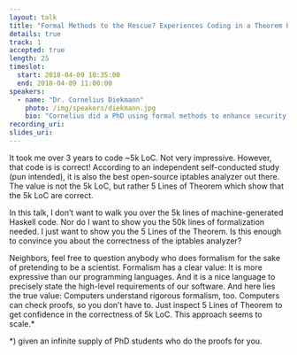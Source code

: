 ```yaml
---
layout: talk
title: "Formal Methods to the Rescue? Experiences Coding in a Theorem Prover."
details: true
track: 1
accepted: true
length: 25
timeslot:
  start: 2018-04-09 10:35:00
  end: 2018-04-09 11:00:00
speakers: 
  - name: "Dr. Cornelius Diekmann"
    photo: /img/speakers/diekmann.jpg
    bio: "Cornelius did a PhD using formal methods to enhance security. He taught network security at TUM."
recording_uri: 
slides_uri: 
---
```


It took me over 3 years to code ~5k LoC. Not very impressive. However, that code is is correct! According to an independent self-conducted study (pun intended), it is also the best open-source iptables analyzer out there. The value is not the 5k LoC, but rather 5 Lines of Theorem which show that the 5k LoC are correct.

In this talk, I don’t want to walk you over the 5k lines of machine-generated Haskell code. Nor do I want to show you the 50k lines of formalization needed. I just want to show you the 5 Lines of the Theorem. Is this enough to convince you about the correctness of the iptables analyzer?

Neighbors, feel free to question anybody who does formalism for the sake of pretending to be a scientist. Formalism has a clear value: It is more expressive than our programming languages. And it is a nice language to precisely state the high-level requirements of our software. And here lies the true value: Computers understand rigorous formalism, too. Computers can check proofs, so you don’t have to. Just inspect 5 Lines of Theorem to get confidence in the correctness of 5k LoC. This approach seems to scale.*

*) given an infinite supply of PhD students who do the proofs for you.